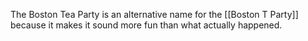 The Boston Tea Party is an alternative name for the [[Boston T Party]] because it makes it sound more fun than what actually happened.
